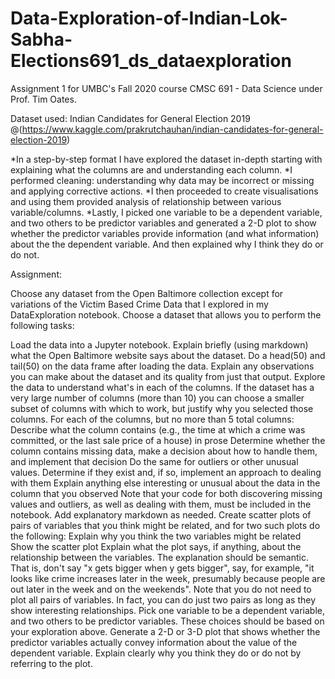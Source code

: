 # Data-Exploration-of-Indian-Lok-Sabha-Elections691_ds_dataexploration
 Assignment 1 for UMBC's Fall 2020 course CMSC 691 - Data Science under Prof. Tim Oates.

Dataset used: Indian Candidates for General Election 2019 @(https://www.kaggle.com/prakrutchauhan/indian-candidates-for-general-election-2019)
 
*In a step-by-step format I have explored the dataset in-depth starting with explaining what the columns are and understanding each column.
*I performed cleaning: understanding why data may be incorrect or missing and applying corrective actions.
*I then proceeded to create visualisations and using them provided analysis of relationship between various variable/columns.
*Lastly, I picked one variable to be a dependent variable, and two others to be predictor variables and generated a 2-D plot to show whether the predictor variables provide information (and what information) about the the dependent variable. And then explained why I think they do or do not.

Assignment:

Choose any dataset from the Open Baltimore collection except for variations of the Victim Based Crime Data that I explored in my DataExploration notebook. Choose a dataset that allows you to perform the following tasks:

Load the data into a Jupyter notebook. Explain briefly (using markdown) what the Open Baltimore website says about the dataset. Do a head(50) and tail(50) on the data frame after loading the data. Explain any observations you can make about the dataset and its quality from just that output.
Explore the data to understand what's in each of the columns. If the dataset has a very large number of columns (more than 10) you can choose a smaller subset of columns with which to work, but justify why you selected those columns. For each of the columns, but no more than 5 total columns:
Describe what the column contains (e.g., the time at which a crime was committed, or the last sale price of a house) in prose
Determine whether the column contains missing data, make a decision about how to handle them, and implement that decision
Do the same for outliers or other unusual values. Determine if they exist and, if so, implement an approach to dealing with them
Explain anything else interesting or unusual about the data in the column that you observed Note that your code for both discovering missing values and outliers, as well as dealing with them, must be included in the notebook. Add explanatory markdown as needed.
Create scatter plots of pairs of variables that you think might be related, and for two such plots do the following:
Explain why you think the two variables might be related
Show the scatter plot
Explain what the plot says, if anything, about the relationship between the variables. The explanation should be semantic. That is, don't say "x gets bigger when y gets bigger", say, for example, "it looks like crime increases later in the week, presumably because people are out later in the week and on the weekends".
Note that you do not need to plot all pairs of variables. In fact, you can do just two pairs as long as they show interesting relationships.
Pick one variable to be a dependent variable, and two others to be predictor variables. These choices should be based on your exploration above. Generate a 2-D or 3-D plot that shows whether the predictor variables actually convey information about the value of the dependent variable. Explain clearly why you think they do or do not by referring to the plot.
